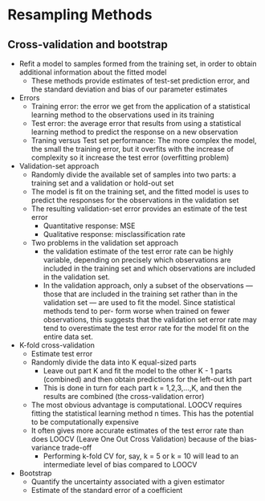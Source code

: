 # Resampling Methods

## Cross-validation and bootstrap

- Refit a model to samples formed from the training set, in order to obtain additional information about the fitted model
  - These methods provide estimates of test-set prediction error, and the standard deviation and bias of our parameter estimates
- Errors
  - Training error: the error we get from the application of a statistical learning method to the observations used in its training
  - Test error: the average error that results from using a statistical learning method to predict the response on a new observation
  - Traning versus Test set performance: The more complex the model, the small the training error, but it overfits with the increase of complexity so it increase the test error (overfitting problem)
- Validation-set approach
  - Randomly divide the available set of samples into two parts: a training set and a validation or hold-out set
  - The model is fit on the training set, and the fitted model is uses to predict the responses for the observations in the validation set
  - The resulting validation-set error provides an estimate of the test error
    - Quantitative response: MSE
    - Qualitative response: misclassification rate
  - Two problems in the validation set approach
    - the validation estimate of the test error rate can be highly variable, depending on precisely which observations are included in the training set and which observations are included in the validation set.
    - In the validation approach, only a subset of the observations — those that are included in the training set rather than in the validation set — are used to fit the model. Since statistical methods tend to per- form worse when trained on fewer observations, this suggests that the validation set error rate may tend to overestimate the test error rate for the model fit on the entire data set.
- K-fold cross-validation
  - Estimate test error
  - Randomly divide the data into K equal-sized parts
    - Leave out part K and fit the model to the other K - 1 parts (combined) and then obtain predictions for the left-out kth part
    - This is done in turn for each part k = 1,2,3,...,K, and then the results are combined (the cross-validation error)
  - The most obvious advantage is computational. LOOCV requires fitting the statistical learning method n times. This has the potential to be computationally expensive
  - It often gives more accurate estimates of the test error rate than does LOOCV (Leave One Out Cross Validation) because of the bias-variance trade-off
    - Performing k-fold CV for, say, k = 5 or k = 10 will lead to an intermediate level of bias compared to LOOCV
- Bootstrap
  - Quantify the uncertainty associated with a given estimator
  - Estimate of the standard error of a coefficient
